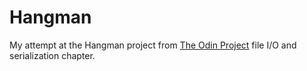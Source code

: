 # Hangman

My attempt at the Hangman project from [The Odin Project](http://www.theodinproject.com/ruby-programming/file-i-o-and-serialization) file I/O and serialization chapter.